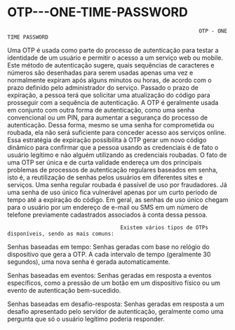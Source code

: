 # OTP---ONE-TIME-PASSWORD


                                                                 OTP - ONE TIME PASSWORD

Uma OTP é usada como parte do processo de autenticação para testar a identidade de um usuário e permitir o acesso a um serviço web ou mobile.
Este método de autenticação sugere, quais sequências de caracteres e números são desenhadas para serem usadas apenas uma vez e normalmente expiram após alguns minutos ou horas, de acordo com o prazo definido pelo administrador do serviço. Passado o prazo de expiração, a pessoa terá que solicitar uma atualização do código para prosseguir com a sequência de autenticação.
       A OTP é geralmente usada em conjunto com outra forma de autenticação, como uma senha convencional ou um PIN, para aumentar a segurança do processo de autenticação. Dessa forma, mesmo se uma senha for comprometida ou roubada, ela não será suficiente para conceder acesso aos serviços online.
Essa estratégia de expiração possibilita à OTP gerar um novo código dinâmico para confirmar que a pessoa usando as credenciais é de fato o usuário legítimo e não alguém utilizando as credenciais roubadas. 
O fato de uma OTP ser única e de curta validade endereça um dos principais problemas de processos de autenticação regulares baseados em senha, isto é, a reutilização de senhas pelos usuários em diferentes sites e serviços. 
Uma senha regular roubada é passível de uso por fraudadores. Já uma senha de uso único fica vulnerável apenas por um curto período de tempo até a expiração do código. 
      Em geral, as senhas de uso único chegam para o usuário por um endereço de e-mail ou SMS em um número de telefone previamente cadastrados associados à conta dessa pessoa.



                                        Existem vários tipos de OTPs disponíveis, sendo as mais comuns:
                                         

Senhas baseadas em tempo: Senhas geradas com base no relógio do dispositivo que gera a OTP. A cada intervalo de tempo (geralmente 30 segundos), uma nova senha é gerada automaticamente.

Senhas baseadas em eventos: Senhas geradas em resposta a eventos específicos, como a pressão de um botão em um dispositivo físico ou um evento de autenticação bem-sucedido.

Senhas baseadas em desafio-resposta: Senhas geradas em resposta a um desafio apresentado pelo servidor de autenticação, geralmente como uma pergunta que só o usuário legítimo poderia responder.

